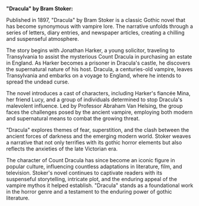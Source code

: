**"Dracula" by Bram Stoker:**

Published in 1897, "Dracula" by Bram Stoker is a classic Gothic novel that has become synonymous with vampire lore. The narrative unfolds through a series of letters, diary entries, and newspaper articles, creating a chilling and suspenseful atmosphere.

The story begins with Jonathan Harker, a young solicitor, traveling to Transylvania to assist the mysterious Count Dracula in purchasing an estate in England. As Harker becomes a prisoner in Dracula's castle, he discovers the supernatural nature of his host. Dracula, a centuries-old vampire, leaves Transylvania and embarks on a voyage to England, where he intends to spread the undead curse.

The novel introduces a cast of characters, including Harker's fiancée Mina, her friend Lucy, and a group of individuals determined to stop Dracula's malevolent influence. Led by Professor Abraham Van Helsing, the group faces the challenges posed by the ancient vampire, employing both modern and supernatural means to combat the growing threat.

"Dracula" explores themes of fear, superstition, and the clash between the ancient forces of darkness and the emerging modern world. Stoker weaves a narrative that not only terrifies with its gothic horror elements but also reflects the anxieties of the late Victorian era.

The character of Count Dracula has since become an iconic figure in popular culture, influencing countless adaptations in literature, film, and television. Stoker's novel continues to captivate readers with its suspenseful storytelling, intricate plot, and the enduring appeal of the vampire mythos it helped establish. "Dracula" stands as a foundational work in the horror genre and a testament to the enduring power of gothic literature.